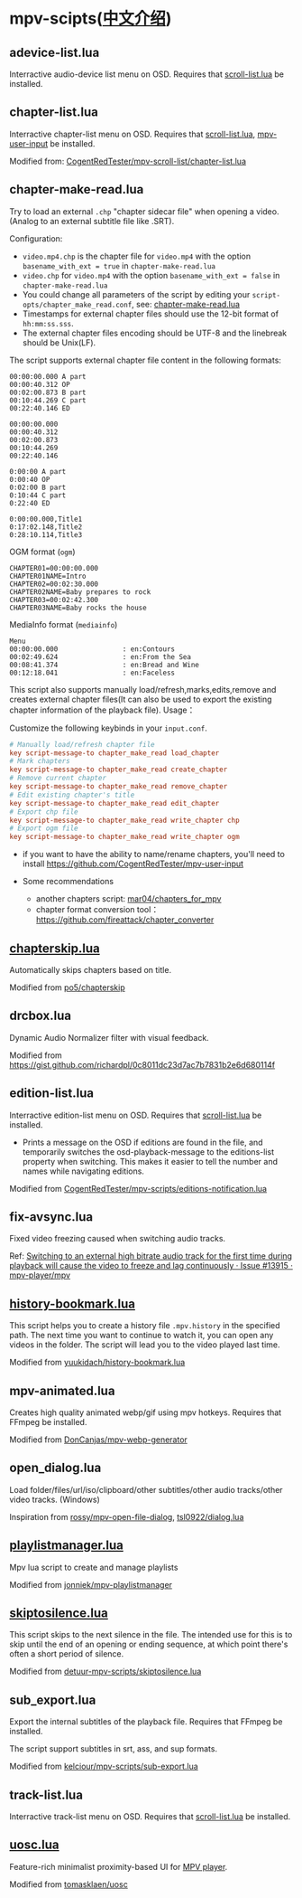 # mpv-scipts([中文介绍](README_zh.md))

## adevice-list.lua

Interractive audio-device list menu on OSD. Requires that [scroll-list.lua](https://github.com/CogentRedTester/mpv-scroll-list) be installed.

## chapter-list.lua

Interractive chapter-list menu on OSD. Requires that [scroll-list.lua](https://github.com/CogentRedTester/mpv-scroll-list), [mpv-user-input](https://github.com/CogentRedTester/mpv-user-input)  be installed.

Modified from: [CogentRedTester/mpv-scroll-list/chapter-list.lua](https://github.com/CogentRedTester/mpv-scroll-list/blob/master/examples/chapter-list.lua)

## chapter-make-read.lua

Try to load an external `.chp` "chapter sidecar file" when opening a video. (Analog to an external subtitle file like .SRT).

Configuration:
- `video.mp4.chp` is the chapter file for `video.mp4` with the option `basename_with_ext = true` in `chapter-make-read.lua`
- `video.chp` for `video.mp4` with the option `basename_with_ext = false` in `chapter-make-read.lua`
- You could change all parameters of the script by editing your `script-opts/chapter_make_read.conf`, see: [chapter-make-read.lua](chapter-make-read.lua)
- Timestamps for external chapter files should use the 12-bit format of `hh:mm:ss.sss`.
- The external chapter files encoding should be UTF-8 and the linebreak should be Unix(LF).

The script supports external chapter file content in the following formats:

```
00:00:00.000 A part
00:00:40.312 OP
00:02:00.873 B part
00:10:44.269 C part
00:22:40.146 ED
```

```
00:00:00.000
00:00:40.312
00:02:00.873
00:10:44.269
00:22:40.146
```

```
0:00:00 A part
0:00:40 OP
0:02:00 B part
0:10:44 C part
0:22:40 ED
```

```
0:00:00.000,Title1
0:17:02.148,Title2
0:28:10.114,Title3
```
 OGM format (`ogm`)

```
CHAPTER01=00:00:00.000
CHAPTER01NAME=Intro
CHAPTER02=00:02:30.000
CHAPTER02NAME=Baby prepares to rock
CHAPTER03=00:02:42.300
CHAPTER03NAME=Baby rocks the house
```
MediaInfo format (`mediainfo`)

```
Menu
00:00:00.000                : en:Contours
00:02:49.624                : en:From the Sea
00:08:41.374                : en:Bread and Wine
00:12:18.041                : en:Faceless
```

This script also supports manually load/refresh,marks,edits,remove and creates external chapter files(It can also be used to export the existing chapter information of the playback file). Usage：

Customize the following keybinds in your `input.conf`.

```ini
# Manually load/refresh chapter file
key script-message-to chapter_make_read load_chapter
# Mark chapters
key script-message-to chapter_make_read create_chapter
# Remove current chapter
key script-message-to chapter_make_read remove_chapter
# Edit existing chapter's title
key script-message-to chapter_make_read edit_chapter
# Export chp file
key script-message-to chapter_make_read write_chapter chp
# Export ogm file
key script-message-to chapter_make_read write_chapter ogm
```
- if you want to have the ability to name/rename chapters, you'll need to install
  <https://github.com/CogentRedTester/mpv-user-input>

- Some recommendations
   -  another chapters script: [mar04/chapters_for_mpv](https://github.com/mar04/chapters_for_mpv)
   -  chapter format conversion tool：https://github.com/fireattack/chapter_converter

## [chapterskip.lua](https://github.com/dyphire/chapterskip/blob/dev/chapterskip.lua)

Automatically skips chapters based on title.

Modified from [po5/chapterskip](https://github.com/po5/chapterskip/blob/master/chapterskip.lua)

## drcbox.lua

Dynamic Audio Normalizer filter with visual feedback.

Modified from https://gist.github.com/richardpl/0c8011dc23d7ac7b7831b2e6d680114f

## edition-list.lua

Interractive edition-list menu on OSD. Requires that [scroll-list.lua](https://github.com/CogentRedTester/mpv-scroll-list) be installed.
- Prints a message on the OSD if editions are found in the file, and temporarily switches the osd-playback-message to the editions-list property when switching. This makes it easier to tell the number and names while navigating editions.

Modified from [CogentRedTester/mpv-scripts/editions-notification.lua](https://github.com/CogentRedTester/mpv-scripts/blob/master/editions-notification.lua)

## fix-avsync.lua

Fixed video freezing caused when switching audio tracks.

Ref: [Switching to an external high bitrate audio track for the first time during playback will cause the video to freeze and lag continuously · Issue #13915 · mpv-player/mpv](https://github.com/mpv-player/mpv/issues/13915)

## [history-bookmark.lua](https://github.com/dyphire/yuukidach-mpv-scripts/blob/master/history-bookmark.lua)

This script helps you to create a history file `.mpv.history` in the specified path. The next time you want to continue to watch it, you can open any videos in the folder. The script will lead you to the video played last time.

Modified from [yuukidach/history-bookmark.lua](https://github.com/yuukidach/mpv-scripts/blob/master/history-bookmark.lua)

## mpv-animated.lua

Creates high quality animated webp/gif using mpv hotkeys. Requires that FFmpeg be installed.

Modified from [DonCanjas/mpv-webp-generator](https://github.com/DonCanjas/mpv-webp-generator)

## open_dialog.lua

Load folder/files/url/iso/clipboard/other subtitles/other audio tracks/other video tracks. (Windows)

Inspiration from [rossy/mpv-open-file-dialog](https://github.com/rossy/mpv-open-file-dialog), [tsl0922/dialog.lua](https://github.com/tsl0922/mpv-menu-plugin/blob/main/lua/dialog.lua)

## [playlistmanager.lua](https://github.com/dyphire/mpv-playlistmanager)

Mpv lua script to create and manage playlists

Modified from [jonniek/mpv-playlistmanager](https://github.com/jonniek/mpv-playlistmanager)

## [skiptosilence.lua](https://github.com/dyphire/detuur-mpv-scripts/blob/dev/skiptosilence.lua)

This script skips to the next silence in the file. The intended use for this is to skip until the end of an opening or ending sequence, at which point there's often a short period of silence.

Modified from [detuur-mpv-scripts/skiptosilence.lua](https://github.com/Eisa01/detuur-mpv-scripts/blob/master/skiptosilence.lua)

## sub_export.lua

Export the internal subtitles of the playback file. Requires that FFmpeg be installed.

The script support subtitles in srt, ass, and sup formats.

Modified from [kelciour/mpv-scripts/sub-export.lua](https://github.com/kelciour/mpv-scripts/blob/master/sub-export.lua)

## track-list.lua

Interractive track-list menu on OSD. Requires that [scroll-list.lua](https://github.com/CogentRedTester/mpv-scroll-list) be installed.

## [uosc.lua](https://github.com/dyphire/uosc)

Feature-rich minimalist proximity-based UI for [MPV player](https://mpv.io/).

Modified from [tomasklaen/uosc](https://github.com/tomasklaen/uosc)
